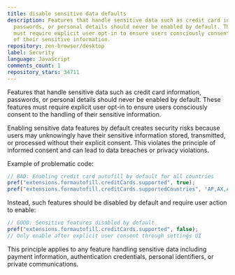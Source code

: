 ```yaml
---
title: disable sensitive data defaults
description: Features that handle sensitive data such as credit card information,
  passwords, or personal details should never be enabled by default. These features
  must require explicit user opt-in to ensure users consciously consent to the handling
  of their sensitive information.
repository: zen-browser/desktop
label: Security
language: JavaScript
comments_count: 1
repository_stars: 34711
---
```


Features that handle sensitive data such as credit card information, passwords, or personal details should never be enabled by default. These features must require explicit user opt-in to ensure users consciously consent to the handling of their sensitive information.

Enabling sensitive data features by default creates security risks because users may unknowingly have their sensitive information stored, transmitted, or processed without their explicit consent. This violates the principle of informed consent and can lead to data breaches or privacy violations.

Example of problematic code:
```javascript
// BAD: Enabling credit card autofill by default for all countries
pref("extensions.formautofill.creditCards.supported", true);
pref("extensions.formautofill.creditCards.supportedCountries", 'AF,AX,AL,DZ...');
```

Instead, such features should be disabled by default and require user action to enable:
```javascript
// GOOD: Sensitive features disabled by default
pref("extensions.formautofill.creditCards.supported", false);
// Only enable after explicit user consent through settings UI
```

This principle applies to any feature handling sensitive data including payment information, authentication credentials, personal identifiers, or private communications.